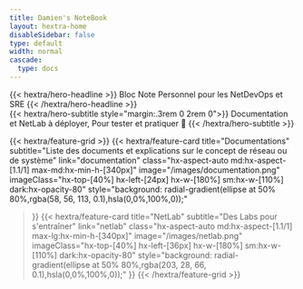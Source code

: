 ```yaml
---
title: Damien's NoteBook
layout: hextra-home
disableSidebar: false
type: default
width: normal
cascade:
  type: docs
---
```

<!-- markdownlint-disable MD033 MD034-->

<div class="hx-mt-6 hx-mb-6">
{{< hextra/hero-headline >}}
  Bloc Note Personnel
  pour les NetDevOps et SRE
{{< /hextra/hero-headline >}}
</div>

<div class="hx-mb-12">
{{< hextra/hero-subtitle style="margin:.3rem 0 2rem 0">}}
  Documentation et NetLab à déployer,  
  Pour tester et pratiquer 🚀
{{< /hextra/hero-subtitle >}}
</div>

<div class="hx-mt-6"></div>

{{< hextra/feature-grid >}}
  {{< hextra/feature-card
    title="Documentations"
    subtitle="Liste des documents et explications sur le concept de réseau ou de système"
    link="documentation"
    class="hx-aspect-auto md:hx-aspect-[1.1/1] max-md:hx-min-h-[340px]"
    image="/images/documentation.png"
    imageClass="hx-top-[40%] hx-left-[24px] hx-w-[180%] sm:hx-w-[110%] dark:hx-opacity-80"
    style="background: radial-gradient(ellipse at 50% 80%,rgba(58, 56, 113, 0.1),hsla(0,0%,100%,0));"
  >}}
  {{< hextra/feature-card
    title="NetLab"
    subtitle="Des Labs pour s'entraîner"
    link="netlab"
    class="hx-aspect-auto md:hx-aspect-[1.1/1] max-lg:hx-min-h-[340px]"
    image="/images/netlab.png"
    imageClass="hx-top-[40%] hx-left-[36px] hx-w-[180%] sm:hx-w-[110%] dark:hx-opacity-80"
    style="background: radial-gradient(ellipse at 50% 80%,rgba(203, 28, 66, 0.1),hsla(0,0%,100%,0));"
  >}}
{{< /hextra/feature-grid >}}
